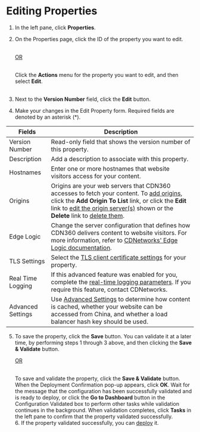 
# Editing Properties

1. In the left pane, click **Properties**.
2. On the Properties page, click the ID of the property you want to edit.
    
    <br><u>OR</u><br><br>

    Click the **Actions** menu for the property you want to edit, and then select **Edit**.<br><br>
3. Next to the **Version Number** field, click the **Edit** button.
4. Make your changes in the Edit Property form. Required fields are denoted by an asterisk (\*).

| **Fields** | **Description** |
| ---------- | --------------- |
| Version Number | Read-only field that shows the version number of this property.
| Description | Add a description to associate with this property.|
| Hostnames | Enter one or more hostnames that website visitors access for your content.|
| Origins | Origins are your web servers that CDN360 accesses to fetch your content. To [add origins](managing-origins.md), click the **Add Origin To List** link, or click the **Edit** link to [edit the origin server(s)](managing-origins.md) shown or the **Delete** link to [delete them](managing-origins.md). |
| Edge Logic | Change the server configuration that defines how CDN360 delivers content to website visitors. For more information, refer to [CDNetworks' Edge Logic documentation](https://docs.google.com/document/d/119Lpq__vF8di1y2-A8ANeUsmyiw-T8ppp5J745oCrWk/edit).|
| TLS Settings | Select the [TLS client certificate settings](??) for your property.|
| Real Time Logging | If this advanced feature was enabled for you, complete the [real-time logging parameters](??). If you require this feature, contact CDNetworks.|
| Advanced Settings | Use [Advanced Settings](advanced-settings.md) to determine how content is cached, whether your website can be accessed from China, and whether a load balancer hash key should be used.                                                                             

5. To save the property, click the **Save** button. You can validate it at a later time, by performing steps 1 through 3 above, and then clicking the **Save & Validate** button.<br>

<ul><u>OR</u><br><br>

To save and validate the property, click the **Save & Validate** button. When the Deployment Confirmation pop-up appears, click **OK**. Wait for the message that the configuration has been successfully validated and is ready to deploy, or click the **Go to Dashboard** button in the Configuration Validated box to perform other tasks while validation continues in the background. When validation completes, click **Tasks** in the left pane to confirm that the property validated successfully.<br>
6. If the property validated successfully, you can [deploy](deploying-property.md) it.
